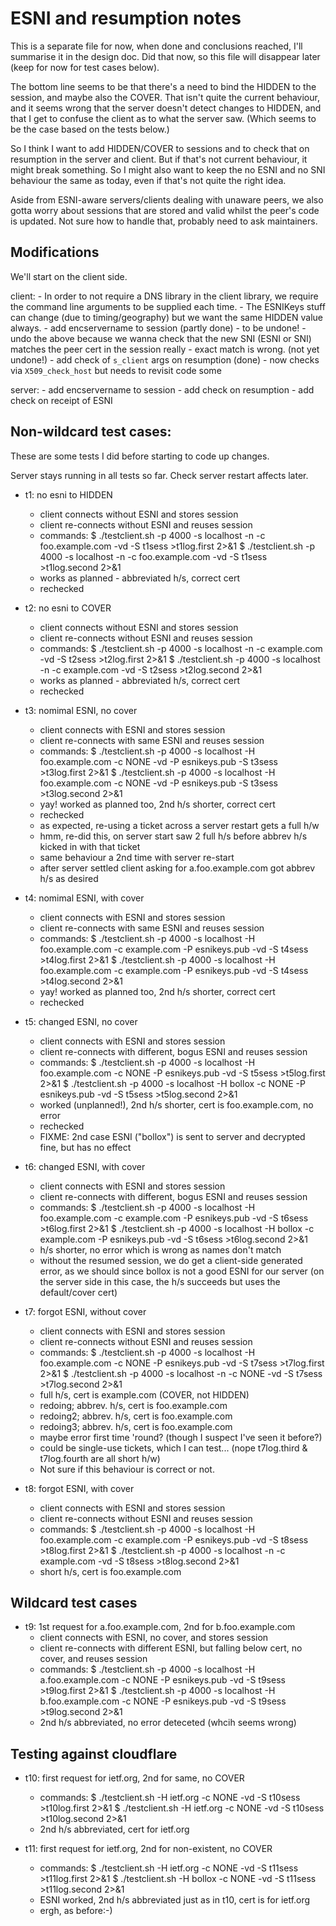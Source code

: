 # ESNI and resumption notes

This is a separate file for now, when done and conclusions reached, I'll
summarise it in the design doc. Did that now, so this file will disappear
later (keep for now for test cases below).

The bottom line seems to be that there's a need to bind the HIDDEN to the
session, and maybe also the COVER. That isn't quite the current behaviour,
and it seems wrong that the server doesn't detect changes to HIDDEN, and 
that I get to confuse the client as to what the server saw. (Which seems
to be the case based on the tests below.)

So I think I want to add HIDDEN/COVER to sessions and to check that on
resumption in the server and client.
But if that's not current behaviour, it might break something.
So I might also want to keep the no ESNI and no SNI behaviour the same
as today, even if that's not quite the right idea.

Aside from ESNI-aware servers/clients dealing with unaware peers, we
also gotta worry about sessions that are stored and valid whilst the
peer's code is updated. Not sure how to handle that, probably need to
ask maintainers.

## Modifications 

We'll start on the client side.

client:
	- In order to not require a DNS library in the client library, we
	  require the command line arguments to be supplied each time.
	- The ESNIKeys stuff can change (due to timing/geography) but 
	  we want the same HIDDEN value always.
	- add encservername to session (partly done)
		- to be undone!
	- undo the above because we wanna check that the new SNI (ESNI or SNI)
	  matches the peer cert in the session really - exact match is
	  wrong. (not yet undone!)
	- add check of ``s_client`` args on resumption (done)
		- now checks via ``X509_check_host`` but needs to revisit code some

server:
	- add encservername to session
	- add check on resumption
	- add check on receipt of ESNI


## Non-wildcard test cases:

These are some tests I did before starting to code up changes.

Server stays running in all tests so far. Check server restart affects later. 

- t1: no esni to HIDDEN
	- client connects without ESNI and stores session 
	- client re-connects without ESNI and reuses session 
	- commands:
			$ ./testclient.sh -p 4000 -s localhost -n -c foo.example.com -vd -S t1sess >t1log.first 2>&1
			$ ./testclient.sh -p 4000 -s localhost -n -c foo.example.com -vd -S t1sess >t1log.second 2>&1
	- works as planned - abbreviated h/s, correct cert
	- rechecked

- t2: no esni to COVER
	- client connects without ESNI and stores session 
	- client re-connects without ESNI and reuses session 
	- commands:
			$ ./testclient.sh -p 4000 -s localhost -n -c example.com -vd -S t2sess >t2log.first 2>&1
			$ ./testclient.sh -p 4000 -s localhost -n -c example.com -vd -S t2sess >t2log.second 2>&1
	- works as planned - abbreviated h/s, correct cert
	- rechecked

- t3: nomimal ESNI, no cover
	- client connects with ESNI and stores session 
	- client re-connects with same ESNI and reuses session 
	- commands:
			$ ./testclient.sh -p 4000 -s localhost -H foo.example.com -c NONE -vd -P esnikeys.pub -S t3sess >t3log.first 2>&1
			$ ./testclient.sh -p 4000 -s localhost -H foo.example.com -c NONE -vd -P esnikeys.pub -S t3sess >t3log.second 2>&1
	- yay! worked as planned too, 2nd h/s shorter, correct cert
	- rechecked
	- as expected, re-using a ticket across a server restart gets a full h/w
	- hmm, re-did this, on server start saw 2 full h/s before abbrev h/s kicked in with that ticket
	- same behaviour a 2nd time with server re-start
	- after server settled client asking for a.foo.example.com got abbrev h/s as desired

- t4: nomimal ESNI, with cover
	- client connects with ESNI and stores session 
	- client re-connects with same ESNI and reuses session 
	- commands:
			$ ./testclient.sh -p 4000 -s localhost -H foo.example.com -c example.com -P esnikeys.pub -vd -S t4sess >t4log.first 2>&1
			$ ./testclient.sh -p 4000 -s localhost -H foo.example.com -c example.com -P esnikeys.pub -vd -S t4sess >t4log.second 2>&1
	- yay! worked as planned too, 2nd h/s shorter, correct cert
	- rechecked

- t5: changed ESNI, no cover
	- client connects with ESNI and stores session 
	- client re-connects with different, bogus ESNI and reuses session 
	- commands:
			$ ./testclient.sh -p 4000 -s localhost -H foo.example.com -c NONE -P esnikeys.pub -vd -S t5sess >t5log.first 2>&1
			$ ./testclient.sh -p 4000 -s localhost -H bollox -c NONE -P esnikeys.pub -vd -S t5sess >t5log.second 2>&1
	- worked (unplanned!), 2nd h/s shorter, cert is foo.example.com, no error
	- rechecked
	- FIXME: 2nd case ESNI ("bollox") is sent to server and decrypted fine, but has no effect

- t6: changed ESNI, with cover
	- client connects with ESNI and stores session 
	- client re-connects with different, bogus ESNI and reuses session 
	- commands:
			$ ./testclient.sh -p 4000 -s localhost -H foo.example.com -c example.com -P esnikeys.pub -vd -S t6sess >t6log.first 2>&1
			$ ./testclient.sh -p 4000 -s localhost -H bollox -c example.com -P esnikeys.pub -vd -S t6sess >t6log.second 2>&1
	- h/s shorter, no error which is wrong as names don't match
	- without the resumed session, we do get a client-side generated error, as we should since bollox is not a good ESNI for our server
	  (on the server side in this case, the h/s succeeds but uses the default/cover cert)

- t7: forgot ESNI, without cover
	- client connects with ESNI and stores session 
	- client re-connects without ESNI and reuses session 
	- commands:
			$ ./testclient.sh -p 4000 -s localhost -H foo.example.com -c NONE -P esnikeys.pub -vd -S t7sess >t7log.first 2>&1
			$ ./testclient.sh -p 4000 -s localhost -n -c NONE -vd -S t7sess >t7log.second 2>&1
	- full h/s, cert is example.com (COVER, not HIDDEN)
	- redoing; abbrev. h/s, cert is foo.example.com
	- redoing2; abbrev. h/s, cert is foo.example.com
	- redoing3; abbrev. h/s, cert is foo.example.com
	- maybe error first time 'round? (though I suspect I've seen it before?)
	- could be single-use tickets, which I can test... (nope t7log.third & t7log.fourth are all short h/w)
	- Not sure if this behaviour is correct or not.

- t8: forgot ESNI, with cover
	- client connects with ESNI and stores session 
	- client re-connects without ESNI and reuses session 
	- commands:
			$ ./testclient.sh -p 4000 -s localhost -H foo.example.com -c example.com -P esnikeys.pub -vd -S t8sess >t8log.first 2>&1
			$ ./testclient.sh -p 4000 -s localhost -n -c example.com -vd -S t8sess >t8log.second 2>&1
	- short h/s, cert is foo.example.com

## Wildcard test cases

- t9: 1st request for a.foo.example.com, 2nd for b.foo.example.com
	- client connects with ESNI, no cover, and stores session 
	- client re-connects with different ESNI, but falling below cert, no cover, and reuses session 
	- commands:
			$ ./testclient.sh -p 4000 -s localhost -H a.foo.example.com -c NONE -P esnikeys.pub -vd -S t9sess >t9log.first 2>&1
			$ ./testclient.sh -p 4000 -s localhost -H b.foo.example.com -c NONE -P esnikeys.pub -vd -S t9sess >t9log.second 2>&1
	- 2nd h/s abbreviated, no error deteceted (whcih seems wrong) 

## Testing against cloudflare

- t10: first request for ietf.org, 2nd for same, no COVER
	- commands:
			$ ./testclient.sh -H ietf.org -c NONE -vd -S t10sess >t10log.first 2>&1
			$ ./testclient.sh -H ietf.org -c NONE -vd -S t10sess >t10log.second 2>&1
	- 2nd h/s abbreviated, cert for ietf.org

- t11: first request for ietf.org, 2nd for non-existent, no COVER
	- commands:
			$ ./testclient.sh -H ietf.org -c NONE -vd -S t11sess >t11log.first 2>&1
			$ ./testclient.sh -H bollox  -c NONE -vd -S t11sess >t11log.second 2>&1
	- ESNI worked, 2nd h/s abbreviated just as in t10, cert is for ietf.org
	- ergh, as before:-)

